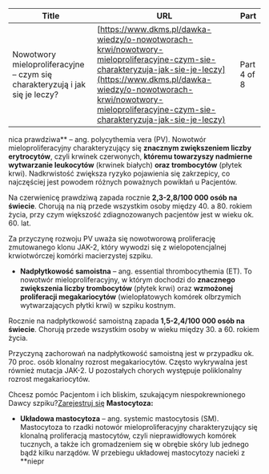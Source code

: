 | **Title**       | **URL**           | **Part**              |
|-----------------|-------------------|-----------------------|
| Nowotwory mieloproliferacyjne – czym się charakteryzują i jak się je leczy?         | [https://www.dkms.pl/dawka-wiedzy/o-nowotworach-krwi/nowotwory-mieloproliferacyjne-czym-sie-charakteryzuja-jak-sie-je-leczy](https://www.dkms.pl/dawka-wiedzy/o-nowotworach-krwi/nowotwory-mieloproliferacyjne-czym-sie-charakteryzuja-jak-sie-je-leczy)    | Part 4 of 8          |

nica prawdziwa** – ang. polycythemia vera (PV). Nowotwór mieloproliferacyjny charakteryzujący się **znacznym zwiększeniem liczby erytrocytów**, czyli krwinek czerwonych, **któremu towarzyszy nadmierne wytwarzanie leukocytów** (krwinek białych) **oraz trombocytów** (płytek krwi). Nadkrwistość zwiększa ryzyko pojawienia się zakrzepicy, co najczęściej jest powodem różnych poważnych powikłań u Pacjentów.


Na czerwienicę prawdziwą zapada rocznie **2,3\-2,8/100 000 osób na świecie**. Chorują na nią przede wszystkim osoby między 40\. a 80\. rokiem życia, przy czym większość zdiagnozowanych pacjentów jest w wieku ok. 60\. lat.


Za przyczynę rozwoju PV uważa się nowotworową proliferację zmutowanego klonu JAK\-2, który wywodzi się z wielopotencjalnej krwiotwórczej komórki macierzystej szpiku.


* **Nadpłytkowość samoistna** – ang. essential thrombocythemia (ET). To nowotwór mieloproliferacyjny, w którym dochodzi do **znacznego zwiększenia liczby trombocytów** (płytek krwi) oraz **wzmożonej proliferacji megakariocytów** (wielopłatowych komórek olbrzymich wytwarzających płytki krwi) w szpiku kostnym.


Rocznie na nadpłytkowość samoistną zapada **1,5\-2,4/100 000 osób na świecie**. Chorują przede wszystkim osoby w wieku między 30\. a 60\. rokiem życia.


Przyczyną zachorowań na nadpłytkowość samoistną jest w przypadku ok. 70 proc. osób klonalny rozrost megakariocytów. Często wykrywalna jest również mutacja JAK\-2\. U pozostałych chorych występuje poliklonalny rozrost megakariocytów.


Chcesz pomóc Pacjentom i ich bliskim, szukającym niespokrewnionego Dawcy szpiku?[Zarejestruj się](/zarejestruj-sie-teraz "Zarejestruj sie teraz")
**Mastocytoza:**


* **Układowa mastocytoza** – ang. systemic mastocytosis (SM). Mastocytoza to rzadki notowór mieloproliferacyjny charakteryzujący się klonalną proliferacją mastocytów, czyli nieprawidłowych komórek tucznych, a także ich gromadzeniem się w obrębie skóry lub jednego bądź kilku narządów. W przebiegu układowej mastocytozy nacieki z **niepr